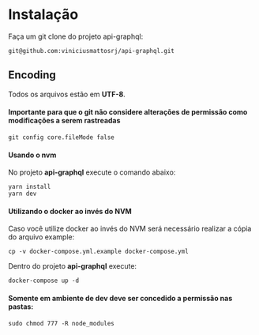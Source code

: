 # Instalação

Faça um git clone do projeto api-graphql:
```
git@github.com:viniciusmattosrj/api-graphql.git
```

## Encoding

Todos os arquivos estão em **UTF-8**.


#### Importante para que o git não considere alterações de permissão como modificações a serem rastreadas

```
git config core.fileMode false
```

#### Usando o nvm

No projeto **api-graphql** execute o comando abaixo:
```
yarn install
yarn dev
```

#### Utilizando o docker ao invés do NVM

Caso você utilize docker ao invés do NVM será necessário realizar a cópia do arquivo example:
```
cp -v docker-compose.yml.example docker-compose.yml
```

Dentro do projeto **api-graphql** execute:
```
docker-compose up -d
```

#### Somente em ambiente de dev deve ser concedido a permissão nas pastas:

```
sudo chmod 777 -R node_modules
```